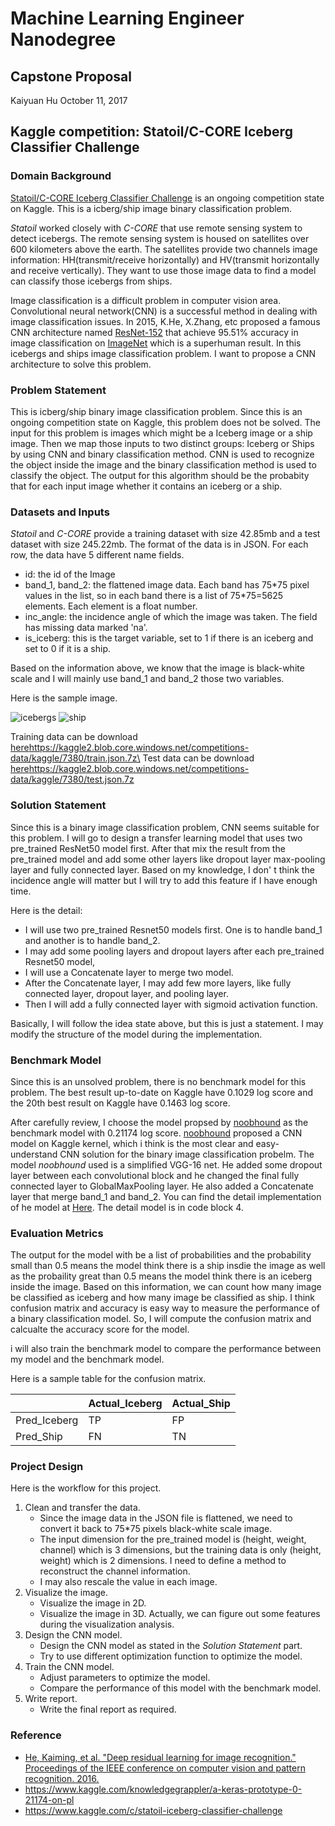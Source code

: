 # Machine Learning Engineer Nanodegree
## Capstone Proposal
Kaiyuan Hu
October 11, 2017

## Kaggle competition: Statoil/C-CORE Iceberg Classifier Challenge

### Domain Background

[Statoil/C-CORE Iceberg Classifier Challenge](https://www.kaggle.com/c/statoil-iceberg-classifier-challenge) is an ongoing competition state on Kaggle. This is a icberg/ship image binary classification problem.

_Statoil_ worked closely with _C-CORE_ that use remote sensing system to detect icebergs. The remote sensing system is housed on satellites over 600 kilometers above the earth. The satellites provide two channels image information: HH(transmit/receive horizontally) and HV(transmit horizontally and receive vertically). They want to use those image data to find a model can classify those icebergs from ships.

Image classification is a difficult problem in computer vision area. Convolutional neural network(CNN) is a successful method in dealing with image classification issues. In 2015, K.He, X.Zhang, etc proposed a famous CNN architecture named [ResNet-152](https://arxiv.org/abs/1512.03385) that achieve 95.51% accuracy in image classification on [ImageNet](http://www.image-net.org/) which is a superhuman result. In this icebergs and ships image classification problem. I want to propose a CNN architecture to solve this problem.

### Problem Statement

This is icberg/ship binary image classification problem. Since this is an ongoing competition state on Kaggle, this problem does not be solved. The input for this problem is images which might be a Iceberg image or a ship image. Then we map those inputs to two distinct groups: Iceberg or Ships by using CNN and binary classification method. CNN is used to recognize the object inside the image and the binary classification method is used to classify the object. The output for this algorithm should be the probabity that for each input image whether it contains an iceberg or a ship.

### Datasets and Inputs

_Statoil_ and _C-CORE_ provide a training dataset with size 42.85mb and a test dataset with size 245.22mb. The format of the data is in JSON. For each row, the data have 5 different name fields.

- id: the id of the Image
- band_1, band_2: the flattened image data. Each band has 75*75 pixel values in the list, so in each band there is a list of 75\*75=5625 elements. Each element is a float number.
- inc_angle: the incidence angle of which the image was taken. The field has missing data marked 'na'.
- is_iceberg: this is the target variable, set to 1 if there is an iceberg and set to 0 if it is a ship.

Based on the information above, we know that the image is black-white scale and I will mainly use band_1 and band_2 those two variables.

Here is the sample image.

![icebergs](https://storage.googleapis.com/kaggle-media/competitions/statoil/8ZkRcp4.png)
![ship](https://storage.googleapis.com/kaggle-media/competitions/statoil/nXK6Vdl.png)

Training data can be download [here](https://kaggle2.blob.core.windows.net/competitions-data/kaggle/7380/train.json.7z)https://kaggle2.blob.core.windows.net/competitions-data/kaggle/7380/train.json.7z\
Test data can be download [here](https://kaggle2.blob.core.windows.net/competitions-data/kaggle/7380/test.json.7z)https://kaggle2.blob.core.windows.net/competitions-data/kaggle/7380/test.json.7z

### Solution Statement

Since this is a binary image classification problem, CNN seems suitable for this problem. I will go to design a transfer learning model that uses two pre_trained ResNet50 model first. After that mix the result from the pre_trained model and add some other layers like dropout layer max-pooling layer and fully connected layer. Based on my knowledge, I don' t think the incidence angle will matter but I will try to add this feature if I have enough time.

Here is the detail:
- I will use two pre_trained Resnet50 models first. One is to handle band_1 and another is to handle band_2.
- I may add some pooling layers and dropout layers after each pre_trained Resnet50 model,
- I will use a Concatenate layer to merge two model.
- After the Concatenate layer, I may add few more layers, like fully connected layer, dropout layer, and pooling layer.
- Then I will add a fully connected layer with sigmoid activation function.

Basically, I will follow the idea state above, but this is just a statement. I may modify the structure of the model during the implementation.

### Benchmark Model
Since this is an unsolved problem, there is no benchmark model for this problem. The best result up-to-date on Kaggle have 0.1029 log score and the 20th best result on Kaggle have 0.1463 log score.

After carefully review, I choose the model propsed by [noobhound](https://www.kaggle.com/knowledgegrappler/a-keras-prototype-0-21174-on-pl) as the benchmark model with  0.21174 log score. [noobhound](https://www.kaggle.com/knowledgegrappler/a-keras-prototype-0-21174-on-pl) proposed a CNN model on Kaggle kernel, which i think is the most clear and easy-understand CNN solution for the binary image classification probelm. The model _noobhound_ used is a simplified VGG-16 net. He added some dropout layer between each convolutional block and he changed the final fully connected layer to GlobalMaxPooling layer. He also added a Concatenate layer that merge band_1 and band_2. You can find the detail implementation of he model at [Here](https://www.kaggle.com/knowledgegrappler/a-keras-prototype-0-21174-on-pl). The detail model is in code block 4.

### Evaluation Metrics

The output for the model with be a list of probabilities and the probability small than 0.5 means the model think there is a ship insdie the image as well as the probaility great than 0.5 means the model think there is an iceberg inside the image. Based on this information, we can count how many image be classified as iceberg and how many image be classified as ship. I think confusion matrix and accuracy is easy way to measure the performance of a binary classification model. So, I will compute the confusion matrix and calcualte the accuracy score for the model.

i will also train the benchmark model to compare the performance between my model and the benchmark model.

Here is a sample table for the confusion matrix.


|                     | Actual_Iceberg     | Actual_Ship |
| ------------------- |-------------| -----|
| Pred_Iceberg             |      TP   |  FP |
| Pred_Ship                |      FN     |   TN |


### Project Design
Here is the workflow for this project.

1. Clean and transfer the data.
    - Since the image data in the JSON file is flattened, we need to convert it back to 75\*75 pixels black-white scale image.
    - The input dimension for the pre_trained model is (height, weight, channel) which is 3 dimensions, but the training data is only (height, weight) which is 2 dimensions. I need to define a method to reconstruct the channel information.
    - I may also rescale the value in each image.
2. Visualize the image.
    - Visualize the image in 2D.
    - Visualize the image in 3D. Actually, we can figure out some features during the visualization analysis.
3. Design the CNN model.
    - Design the CNN model as stated in the _Solution Statement_ part.
    - Try to use different optimization function to optimize the model.
4. Train the CNN model.
    - Adjust parameters to optimize the model.
    - Compare the performance of this model with the benchmark model.
5. Write report.
    - Write the final report as required.

### Reference
- [He, Kaiming, et al. "Deep residual learning for image recognition." Proceedings of the IEEE conference on computer vision and pattern recognition. 2016.](https://www.cv-foundation.org/openaccess/content_cvpr_2016/html/He_Deep_Residual_Learning_CVPR_2016_paper.html)
- https://www.kaggle.com/knowledgegrappler/a-keras-prototype-0-21174-on-pl
- https://www.kaggle.com/c/statoil-iceberg-classifier-challenge
